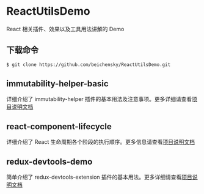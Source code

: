 # ReactUtilsDemo
React 相关插件、效果以及工具用法讲解的 Demo


## 下载命令
``` bash
$ git clone https://github.com/beichensky/ReactUtilsDemo.git
```




## immutability-helper-basic
详细介绍了 immutability-helper 插件的基本用法及注意事项。更多详细请查看[项目说明文档](https://github.com/beichensky/ReactUtilsDemo/blob/master/immutability-helper-basic/README.md)




## react-component-lifecycle
详细介绍了 React 生命周期各个阶段的执行顺序。更多信息请查看[项目说明文档]((https://github.com/beichensky/ReactUtilsDemo/blob/master/react-component-lifecycle/README.md))




## redux-devtools-demo
简单介绍了 redux-devtools-extension 插件的基本用法。更多详细请查看[项目说明文档](https://github.com/beichensky/ReactUtilsDemo/blob/master/redux-devtools-demo/README.md)